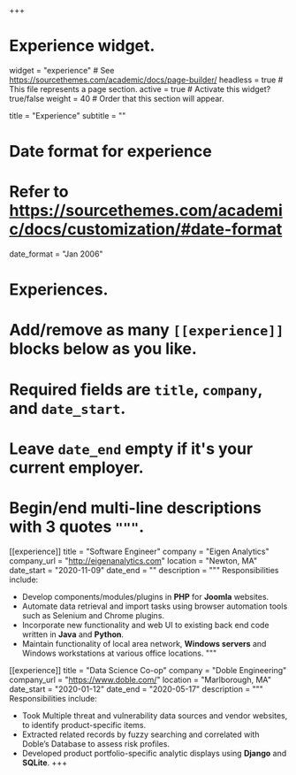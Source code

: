 +++
# Experience widget.
widget = "experience"  # See https://sourcethemes.com/academic/docs/page-builder/
headless = true  # This file represents a page section.
active = true  # Activate this widget? true/false
weight = 40  # Order that this section will appear.

title = "Experience"
subtitle = ""

# Date format for experience
#   Refer to https://sourcethemes.com/academic/docs/customization/#date-format
date_format = "Jan 2006"

# Experiences.
#   Add/remove as many `[[experience]]` blocks below as you like.
#   Required fields are `title`, `company`, and `date_start`.
#   Leave `date_end` empty if it's your current employer.
#   Begin/end multi-line descriptions with 3 quotes `"""`.
[[experience]]
  title = "Software Engineer"
  company = "Eigen Analytics"
  company_url = "http://eigenanalytics.com"
  location = "Newton, MA"
  date_start = "2020-11-09"
  date_end = ""
  description = """
  Responsibilities include:
  
  * Develop components/modules/plugins in **PHP** for **Joomla** websites.
  * Automate data retrieval and import tasks using browser automation tools
    such as Selenium and Chrome plugins.
  * Incorporate new functionality and web UI to existing back end code written in **Java** and **Python**.
  * Maintain functionality of local area network, **Windows servers** and Windows workstations at various office locations.
  """

[[experience]]
  title = "Data Science Co-op"
  company = "Doble Engineering"
  company_url = "https://www.doble.com/"
  location = "Marlborough, MA"
  date_start = "2020-01-12"
  date_end = "2020-05-17"
  description = """
  Responsibilities include:

  * Took Multiple threat and vulnerability data sources and vendor websites, to identify product-specific items.
  * Extracted related records by fuzzy searching and correlated with Doble’s Database to assess risk profiles.
  * Developed product portfolio-specific analytic displays using **Django** and **SQLite**.
+++
